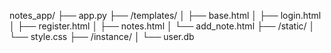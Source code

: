 notes_app/
├── app.py
├── /templates/
│   ├── base.html
│   ├── login.html
│   ├── register.html
│   ├── notes.html
│   └── add_note.html
├── /static/
│   └── style.css
├── /instance/
│   └── user.db

